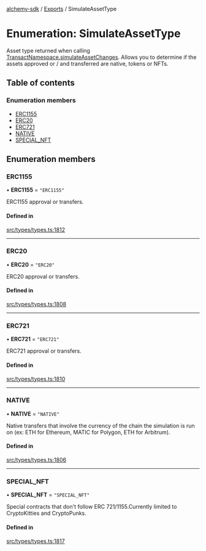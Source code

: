[alchemy-sdk](../README.md) / [Exports](../modules.md) / SimulateAssetType

# Enumeration: SimulateAssetType

Asset type returned when calling [TransactNamespace.simulateAssetChanges](../classes/TransactNamespace.md#simulateassetchanges).
Allows you to determine if the assets approved or / and transferred are
native, tokens or NFTs.

## Table of contents

### Enumeration members

- [ERC1155](SimulateAssetType.md#erc1155)
- [ERC20](SimulateAssetType.md#erc20)
- [ERC721](SimulateAssetType.md#erc721)
- [NATIVE](SimulateAssetType.md#native)
- [SPECIAL\_NFT](SimulateAssetType.md#special_nft)

## Enumeration members

### ERC1155

• **ERC1155** = `"ERC1155"`

ERC1155 approval or transfers.

#### Defined in

[src/types/types.ts:1812](https://github.com/alchemyplatform/alchemy-sdk-js/blob/340ad5a/src/types/types.ts#L1812)

___

### ERC20

• **ERC20** = `"ERC20"`

ERC20 approval or transfers.

#### Defined in

[src/types/types.ts:1808](https://github.com/alchemyplatform/alchemy-sdk-js/blob/340ad5a/src/types/types.ts#L1808)

___

### ERC721

• **ERC721** = `"ERC721"`

ERC721 approval or transfers.

#### Defined in

[src/types/types.ts:1810](https://github.com/alchemyplatform/alchemy-sdk-js/blob/340ad5a/src/types/types.ts#L1810)

___

### NATIVE

• **NATIVE** = `"NATIVE"`

Native transfers that involve the currency of the chain the simulation is
run on (ex: ETH for Ethereum, MATIC for Polygon, ETH for Arbitrum).

#### Defined in

[src/types/types.ts:1806](https://github.com/alchemyplatform/alchemy-sdk-js/blob/340ad5a/src/types/types.ts#L1806)

___

### SPECIAL\_NFT

• **SPECIAL\_NFT** = `"SPECIAL_NFT"`

Special contracts that don't follow ERC 721/1155.Currently limited to
CryptoKitties and CryptoPunks.

#### Defined in

[src/types/types.ts:1817](https://github.com/alchemyplatform/alchemy-sdk-js/blob/340ad5a/src/types/types.ts#L1817)
